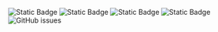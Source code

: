![Static Badge](https://img.shields.io/badge/blacklists-61-000000) ![Static Badge](https://img.shields.io/badge/blacklisted-2969349-cc0000) ![Static Badge](https://img.shields.io/badge/whitelisted-2253-00CC00) ![Static Badge](https://img.shields.io/badge/streaming_blacklist-28107-000000) ![GitHub issues](https://img.shields.io/github/issues/fabriziosalmi/blacklists)
